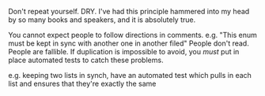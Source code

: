 Don't repeat yourself. DRY. I've had this principle hammered into my head by so many books and speakers, and it is absolutely true.

You cannot expect people to follow directions in comments.  e.g. "This enum must be kept in sync with another one in another filed"
People don't read. People are fallible. If duplication is impossible to avoid, you *must* put in place automated tests to catch these problems.

e.g. keeping two lists in synch, have an automated test which pulls in each list and ensures that they're exactly the same

